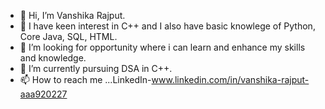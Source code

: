 - 👋 Hi, I’m Vanshika Rajput.
- 💞️ I have keen interest in C++ and I also have basic knowlege of Python, Core Java, SQL, HTML.
- 👀 I’m looking for opportunity where i can learn and enhance my skills and knowledge.
- 🌱 I’m currently pursuing DSA in C++.
- 📫 How to reach me ...LinkedIn-www.linkedin.com/in/vanshika-rajput-aaa920227



<!---
vanshikavce19/vanshikavce19 is a ✨ special ✨ repository because its `README.md` (this file) appears on your GitHub profile.
You can click the Preview link to take a look at your changes.
--->
